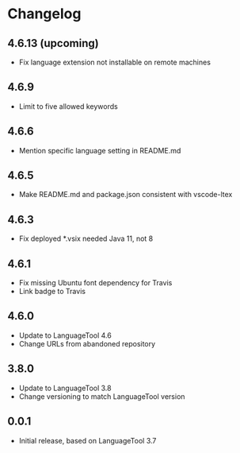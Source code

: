 # Changelog

## 4.6.13 (upcoming)
- Fix language extension not installable on remote machines

## 4.6.9
- Limit to five allowed keywords

## 4.6.6
- Mention specific language setting in README.md

## 4.6.5
- Make README.md and package.json consistent with vscode-ltex

## 4.6.3
- Fix deployed *.vsix needed Java 11, not 8

## 4.6.1
- Fix missing Ubuntu font dependency for Travis
- Link badge to Travis

## 4.6.0
- Update to LanguageTool 4.6
- Change URLs from abandoned repository

## 3.8.0
- Update to LanguageTool 3.8
- Change versioning to match LanguageTool version

## 0.0.1
- Initial release, based on LanguageTool 3.7
